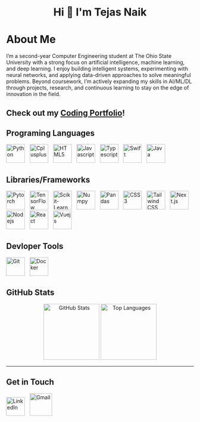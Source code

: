 <h1 align="center">Hi 👋 I'm Tejas Naik</h1>


# About Me
I’m a second-year Computer Engineering student at The Ohio State University with a strong focus on artificial intelligence, machine learning, and deep learning. I enjoy building intelligent systems, experimenting with neural networks, and applying data-driven approaches to solve meaningful problems. Beyond coursework, I’m actively expanding my skills in AI/ML/DL through projects, research, and continuous learning to stay on the edge of innovation in the field.

## Check out my <a href="https://tejasnaik.net" target="_blank">Coding Portfolio</a>!

## Programing Languages
<p>
  <img src="https://cdn.jsdelivr.net/gh/devicons/devicon/icons/python/python-original.svg" width="50" height="50" alt="Python"/>
  <img width="5" />
  <img src="https://cdn.jsdelivr.net/gh/devicons/devicon/icons/cplusplus/cplusplus-original.svg" width="50" height="50" alt="Cplusplus"/>
  <img width="5" />
  <img src="https://cdn.jsdelivr.net/gh/devicons/devicon/icons/html5/html5-original.svg" width="50" height="50" alt="HTML5"/>
  <img width="5" />
  <img src="https://cdn.jsdelivr.net/gh/devicons/devicon/icons/javascript/javascript-original.svg" width="50" height="50" alt="Javascript"/>
  <img width="5" />
  <img src="https://cdn.jsdelivr.net/gh/devicons/devicon/icons/typescript/typescript-original.svg" width="50" height="50" alt="Typescript"/>
  <img width="5" />
  <img src="https://cdn.jsdelivr.net/gh/devicons/devicon/icons/swift/swift-original.svg" width="50" height="50" alt="Swift"/>
  <img width="5" />
  <img src="https://cdn.jsdelivr.net/gh/devicons/devicon/icons/java/java-original.svg" width="50" height="50" alt="Java"/>
</p>

## Libraries/Frameworks

<p>
  <img src="https://cdn.jsdelivr.net/gh/devicons/devicon/icons/pytorch/pytorch-original.svg" width="50" height="50" alt="Pytorch"/>
  <img width="5" />
  <img src="https://cdn.jsdelivr.net/gh/devicons/devicon/icons/tensorflow/tensorflow-original.svg" width="50" height="50" alt="TensorFlow"/>
  <img width="5" />
  <img src="https://cdn.jsdelivr.net/gh/devicons/devicon/icons/scikitlearn/scikitlearn-original.svg" width="50" height="50" alt="Scikit-Learn"/>
  <img width="5" />
  <img src="https://cdn.jsdelivr.net/gh/devicons/devicon/icons/numpy/numpy-original.svg" width="50" height="50" alt="Numpy"/>
  <img width="5" />
  <img src="https://cdn.jsdelivr.net/gh/devicons/devicon/icons/pandas/pandas-original.svg" width="50" height="50" alt="Pandas"/>
  <img width="5" />
  <img src="https://cdn.jsdelivr.net/gh/devicons/devicon/icons/css3/css3-original.svg" width="50" height="50" alt="CSS3"/>
  <img width="5" />
  <img src="https://cdn.jsdelivr.net/gh/devicons/devicon/icons/tailwindcss/tailwindcss-original.svg" alt="Tailwind CSS" width="50" height="50"/>
  <img width="5" />
  <img src="https://cdn.jsdelivr.net/gh/devicons/devicon/icons/nextjs/nextjs-original.svg" alt="Next.js" width="50" height="50"/>
  <img width="5" />
  <img src="https://cdn.jsdelivr.net/gh/devicons/devicon/icons/nodejs/nodejs-original.svg" width="50" height="50" alt="Nodejs"/>
  <img width="5" />
  <img src="https://cdn.jsdelivr.net/gh/devicons/devicon/icons/react/react-original.svg" width="50" height="50" alt="React"/>
 <img width="5" />
  <img src="https://cdn.jsdelivr.net/gh/devicons/devicon/icons/vuejs/vuejs-original.svg" width="50" height="50" alt="Vuejs"/>
</p>

## Devloper Tools

<p>
  <img src="https://cdn.jsdelivr.net/gh/devicons/devicon/icons/git/git-original.svg" width="50" height="50" alt="Git"/>
  <img width="5" />
  <img src="https://cdn.jsdelivr.net/gh/devicons/devicon/icons/docker/docker-original.svg" width="50" height="50" alt="Docker"/>
</p>

## GitHub Stats
<div align="center">
<img src="https://github-readme-stats.vercel.app/api?username=TejasNaik24&hide_title=false&hide_rank=false&show_icons=true&include_all_commits=true&count_private=true&disable_animations=false&theme=dracula&locale=en&hide_border=false&order=1" height="150" alt="GitHub Stats" />
<img src="https://github-readme-stats.vercel.app/api/top-langs?username=TejasNaik24&locale=en&hide_title=false&layout=compact&card_width=320&langs_count=5&theme=dracula&hide_border=false&order=2" height="150" alt="Top Languages"/>
</div>

---

## Get in Touch

<p>
<a href="https://linkedin.com/in/tejas-naik2028" target="_blank"><img src="https://cdn.jsdelivr.net/gh/devicons/devicon/icons/linkedin/linkedin-original.svg" alt="LinkedIn" height="50" width="50"/></a>
<img width="5" />
<a href="mailto:naik.tejas11@gmail.com"><img src="https://upload.wikimedia.org/wikipedia/commons/7/7e/Gmail_icon_%282020%29.svg" alt="Gmail" height="60" width="60"/></a>
</p>



